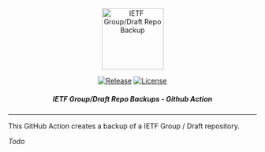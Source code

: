 <div align="center">

<img src="https://raw.githubusercontent.com/ietf-tools/common/main/assets/logos/grouprepo-backup.svg" alt="IETF Group/Draft Repo Backup" height="125" />

[![Release](https://img.shields.io/github/release/ietf-tools/grouprepo-backup.svg?style=flat&maxAge=600)](https://github.com/ietf-tools/grouprepo-backup/releases)
[![License](https://img.shields.io/github/license/ietf-tools/grouprepo-backup)](https://github.com/ietf-tools/grouprepo-backup/blob/main/LICENSE)

##### IETF Group/Draft Repo Backups - Github Action

</div>

---

This GitHub Action creates a backup of a IETF Group / Draft repository.

*Todo*
